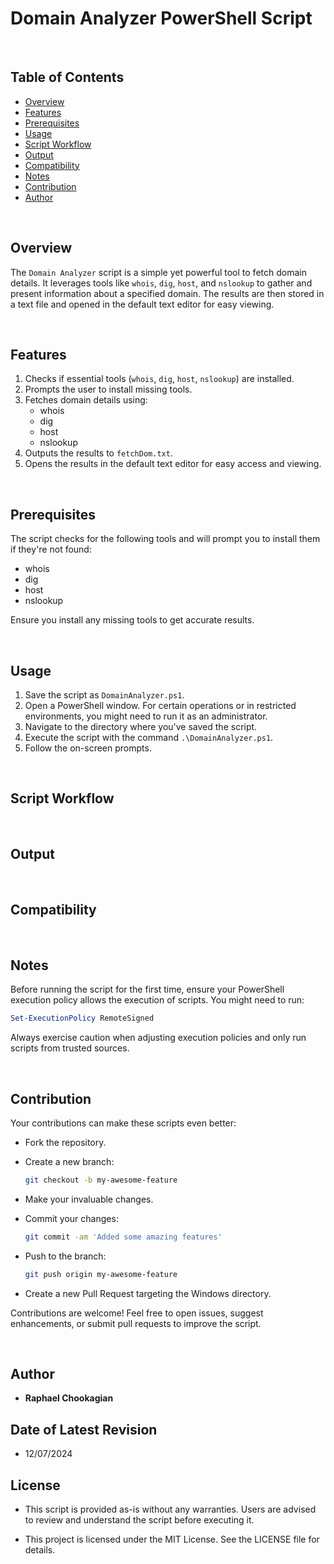 # Domain Analyzer PowerShell Script



<br>

## **Table of Contents**

- [Overview](#overview)
- [Features](#features)
- [Prerequisites](#prerequisites)
- [Usage](#usage)
- [Script Workflow](#script-workflow)
- [Output](#output)
- [Compatibility](#compatibility)
- [Notes](#notes)
- [Contribution](#contribution)
- [Author](#author)

<br>

## Overview

The `Domain Analyzer` script is a simple yet powerful tool to fetch domain details. It leverages tools like `whois`, `dig`, `host`, and `nslookup` to gather and present information about a specified domain. The results are then stored in a text file and opened in the default text editor for easy viewing.

<br>


## Features

1. Checks if essential tools (`whois`, `dig`, `host`, `nslookup`) are installed.
2. Prompts the user to install missing tools.
3. Fetches domain details using:
    - whois
    - dig
    - host
    - nslookup
4. Outputs the results to `fetchDom.txt`.
5. Opens the results in the default text editor for easy access and viewing.

<br>

## Prerequisites

The script checks for the following tools and will prompt you to install them if they're not found:

- whois
- dig
- host
- nslookup

Ensure you install any missing tools to get accurate results.

<br>

## Usage

1. Save the script as `DomainAnalyzer.ps1`.
2. Open a PowerShell window. For certain operations or in restricted environments, you might need to run it as an administrator.
3. Navigate to the directory where you've saved the script.
4. Execute the script with the command `.\DomainAnalyzer.ps1`.
5. Follow the on-screen prompts.

<br>

## **Script Workflow**




<br>

## **Output**




<br>

## **Compatibility**




<br>

## **Notes**

Before running the script for the first time, ensure your PowerShell execution policy allows the execution of scripts. You might need to run:

```powershell
Set-ExecutionPolicy RemoteSigned
```

Always exercise caution when adjusting execution policies and only run scripts from trusted sources.

<br>

## **Contribution**

Your contributions can make these scripts even better:

- Fork the repository.
- Create a new branch:

  ```bash
  git checkout -b my-awesome-feature
  ```

- Make your invaluable changes.
- Commit your changes:

  ```bash
  git commit -am 'Added some amazing features'
  ```

- Push to the branch:

  ```bash
  git push origin my-awesome-feature
  ```

- Create a new Pull Request targeting the Windows directory.

Contributions are welcome! Feel free to open issues, suggest enhancements, or submit pull requests to improve the script.

<br>

## **Author**

- **Raphael Chookagian**

## **Date of Latest Revision**

- 12/07/2024

## **License**

- This script is provided as-is without any warranties. Users are advised to review and understand the script before executing it.

- This project is licensed under the MIT License. See the LICENSE file for details.
